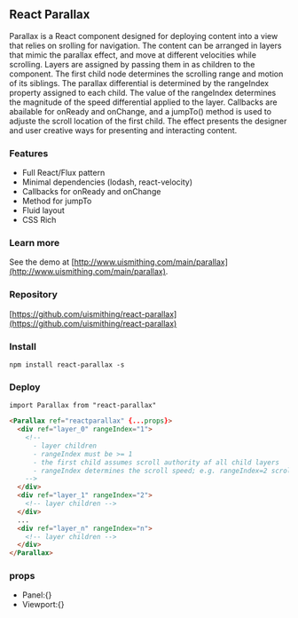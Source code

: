 ## React Parallax

Parallax is a React component designed for deploying content into a view that relies on srolling for navigation. The content can be arranged in layers that mimic the parallax effect, and move at different velocities while scrolling. Layers are assigned by passing them in as children to the component. The first child node determines the scrolling range and motion of its siblings. The parallax differential is determined by the rangeIndex property assigned to each child. The value of the rangeIndex determines the magnitude of the speed differential applied to the layer. Callbacks are abailable for onReady and onChange, and a jumpTo() method is used to adjuste the scroll location of the first child. The effect presents the designer and user creative ways for presenting and interacting content.

### Features
  * Full React/Flux pattern
  * Minimal dependencies (lodash, react-velocity)
  * Callbacks for onReady and onChange
  * Method for jumpTo
  * Fluid layout
  * CSS Rich

### Learn more
See the demo at [http://www.uismithing.com/main/parallax](http://www.uismithing.com/main/parallax).

### Repository
[https://github.com/uismithing/react-parallax](https://github.com/uismithing/react-parallax)

### Install
`npm install react-parallax -s`

### Deploy
`import Parallax from "react-parallax"`
```html
<Parallax ref="reactparallax" {...props}>
  <div ref="layer_0" rangeIndex="1">
    <!--
      - layer children
      - rangeIndex must be >= 1
      - the first child assumes scroll authority af all child layers
      - rangeIndex determines the scroll speed; e.g. rangeIndex=2 scrolls half the speed of rangeIndex=1
    -->
  </div>
  <div ref="layer_1" rangeIndex="2">
    <!-- layer children -->
  </div>
  ...
  <div ref="layer_n" rangeIndex="n">
    <!-- layer children -->
  </div>
</Parallax>
```

### props
  * Panel:{}
  * Viewport:{}